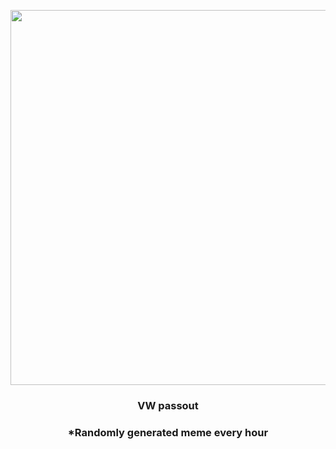 <p align="center">
        <img src="https://i.redd.it/gyg1h4kuv3s91.jpg" width="600" height="600">
        </p>
        <h3 align="center">VW passout</h3>
        <h3 align="center">*Randomly generated meme every hour</h3>
    